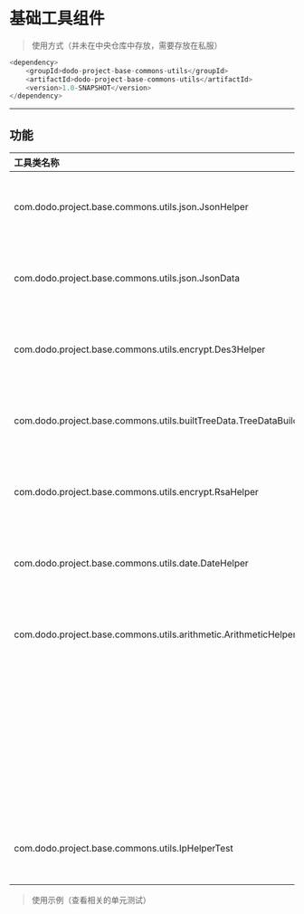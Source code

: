 # **基础工具组件**
> 使用方式（并未在中央仓库中存放，需要存放在私服）
```java
<dependency>
    <groupId>dodo-project-base-commons-utils</groupId>
    <artifactId>dodo-project-base-commons-utils</artifactId>
    <version>1.0-SNAPSHOT</version>
</dependency>
```
---
## **功能**
|工具类名称 | 描述 | 完成度|
|:------------- | :----------- | :-----|
|com.dodo.project.base.commons.utils.json.JsonHelper | json数据转化工具类 | <ul><li>- [x] 完成</li></ul>|
|com.dodo.project.base.commons.utils.json.JsonData | json数据解析工具类 | <ul><li>- [x] 完成</li></ul>|
|com.dodo.project.base.commons.utils.encrypt.Des3Helper | 3des数据加解密工具类 | <ul><li>- [x] 完成</li></ul>|
|com.dodo.project.base.commons.utils.builtTreeData.TreeDataBuilderHelper | json tree生成工具类 | <ul><li>- [x] 完成</li></ul>|
|com.dodo.project.base.commons.utils.encrypt.RsaHelper |rsa加解密辅助类| <ul><li>- [x] 完成</li></ul>|
|com.dodo.project.base.commons.utils.date.DateHelper |日期处理辅助类| <ul><li>- [x] 完成</li></ul>|
|com.dodo.project.base.commons.utils.arithmetic.ArithmeticHelper |精度处理辅助类| <ul><li>- [x] 完成</li></ul>|
|  |http 请求辅助类| <ul><li>- [ ] 完成</li></ul>|
|  |文件操作辅助类| <ul><li>- [ ] 完成</li></ul>|
|com.dodo.project.base.commons.utils.IpHelperTest  |ip操作辅助类| <ul><li>- [x] 完成</li></ul>|

> 使用示例（查看相关的单元测试）

